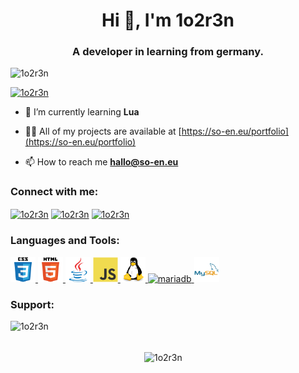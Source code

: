<h1 align="center">Hi 👋, I'm 1o2r3n</h1>
<h3 align="center">A developer in learning from germany.</h3>

<p align="left"> <img src="https://komarev.com/ghpvc/?username=1o2r3n&label=Profile%20views&color=0e75b6&style=flat" alt="1o2r3n" /> </p>

<p align="left"> <a href="https://github.com/ryo-ma/github-profile-trophy"><img src="https://github-profile-trophy.vercel.app/?username=1o2r3n" alt="1o2r3n" /></a> </p>

- 🌱 I’m currently learning **Lua**

- 👨‍💻 All of my projects are available at [https://so-en.eu/portfolio](https://so-en.eu/portfolio)

- 📫 How to reach me **hallo@so-en.eu**

<h3 align="left">Connect with me:</h3>
<p align="left">
<a href="https://twitter.com/1o2r3n" target="blank"><img align="center" src="https://raw.githubusercontent.com/rahuldkjain/github-profile-readme-generator/master/src/images/icons/Social/twitter.svg" alt="1o2r3n" height="30" width="40" /></a>
<a href="https://instagram.com/1o2r3n" target="blank"><img align="center" src="https://raw.githubusercontent.com/rahuldkjain/github-profile-readme-generator/master/src/images/icons/Social/instagram.svg" alt="1o2r3n" height="30" width="40" /></a>
<a href="https://www.youtube.com/c/1o2r3n" target="blank"><img align="center" src="https://raw.githubusercontent.com/rahuldkjain/github-profile-readme-generator/master/src/images/icons/Social/youtube.svg" alt="1o2r3n" height="30" width="40" /></a>
</p>

<h3 align="left">Languages and Tools:</h3>
<p align="left"> <a href="https://www.w3schools.com/css/" target="_blank"> <img src="https://raw.githubusercontent.com/devicons/devicon/master/icons/css3/css3-original-wordmark.svg" alt="css3" width="40" height="40"/> </a> <a href="https://www.w3.org/html/" target="_blank"> <img src="https://raw.githubusercontent.com/devicons/devicon/master/icons/html5/html5-original-wordmark.svg" alt="html5" width="40" height="40"/> </a> <a href="https://www.java.com" target="_blank"> <img src="https://raw.githubusercontent.com/devicons/devicon/master/icons/java/java-original.svg" alt="java" width="40" height="40"/> </a> <a href="https://developer.mozilla.org/en-US/docs/Web/JavaScript" target="_blank"> <img src="https://raw.githubusercontent.com/devicons/devicon/master/icons/javascript/javascript-original.svg" alt="javascript" width="40" height="40"/> </a> <a href="https://www.linux.org/" target="_blank"> <img src="https://raw.githubusercontent.com/devicons/devicon/master/icons/linux/linux-original.svg" alt="linux" width="40" height="40"/> </a> <a href="https://mariadb.org/" target="_blank"> <img src="https://www.vectorlogo.zone/logos/mariadb/mariadb-icon.svg" alt="mariadb" width="40" height="40"/> </a> <a href="https://www.mysql.com/" target="_blank"> <img src="https://raw.githubusercontent.com/devicons/devicon/master/icons/mysql/mysql-original-wordmark.svg" alt="mysql" width="40" height="40"/> </a> </p>

<h3 align="left">Support:</h3>
<p><a href="https://www.buymeacoffee.com/1o2r3n"> <img align="left" src="https://cdn.buymeacoffee.com/buttons/v2/default-yellow.png" height="50" width="210" alt="1o2r3n" /></a></p><br><br>

<p>&nbsp;<img align="center" src="https://github-readme-stats.vercel.app/api?username=1o2r3n&show_icons=true&locale=en" alt="1o2r3n" /></p>

